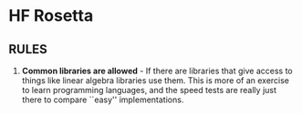 # HF Rosetta


## RULES
  1. **Common libraries are allowed** - If there are libraries that give access to things like linear algebra libraries use them. This is more of an exercise to learn programming languages, and the speed tests are really just there to compare ``easy'' implementations.
